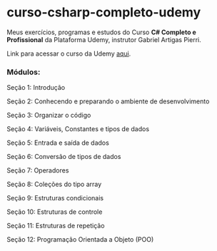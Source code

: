 # curso-csharp-completo-udemy
Meus exercícios, programas e estudos do Curso **C# Completo e Profissional** da Plataforma Udemy, instrutor Gabriel Artigas Pierri.

Link para acessar o curso da Udemy [aqui](https://www.udemy.com/course/csharp-completo-e-profissional/).

<h3>Módulos:</h3>

Seção 1: Introdução  

Seção 2: Conhecendo e preparando o ambiente de desenvolvimento  

Seção 3: Organizar o código  

Seção 4: Variáveis, Constantes e tipos de dados  

Seção 5: Entrada e saída de dados  

Seção 6: Conversão de tipos de dados  

Seção 7: Operadores  

Seção 8: Coleções do tipo array  

Seção 9: Estruturas condicionais  

Seção 10: Estruturas de controle

Seção 11: Estruturas de repetição

Seção 12: Programação Orientada a Objeto (POO)
